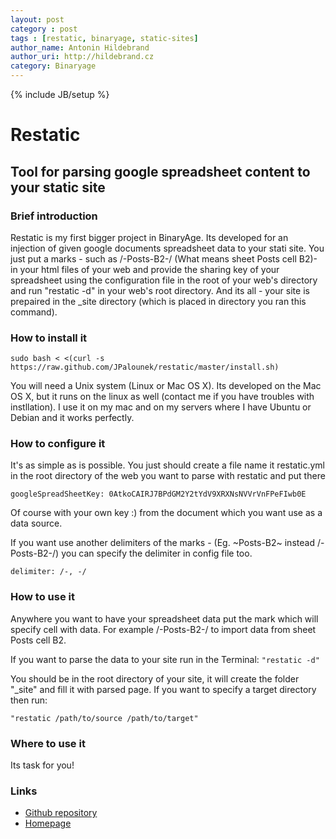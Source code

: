 ```yaml
---
layout: post
category : post
tags : [restatic, binaryage, static-sites]
author_name: Antonin Hildebrand
author_uri: http://hildebrand.cz
category: Binaryage
---
```

{% include JB/setup %}

# Restatic
## Tool for parsing google spreadsheet content to your static site

### Brief introduction
Restatic is my first bigger project in BinaryAge. Its developed for an injection of given google documents spreadsheet data to your stati site. You just put a marks - such as /-Posts-B2-/ (What means sheet Posts cell B2)- in your html files of your web and provide the sharing key of your spreadsheet using the configuration file in the root of your web's directory and run "restatic -d" in your web's root directory. And its all - your site is prepaired in the _site directory (which is placed in directory you ran this command).

### How to install it

`sudo bash < <(curl -s https://raw.github.com/JPalounek/restatic/master/install.sh)`

You will need a Unix system (Linux or Mac OS X). Its developed on the Mac OS X, but it runs on the linux as well (contact me if you have troubles with instllation). I use it on my mac and on my servers where I have Ubuntu or Debian and it works perfectly.

### How to configure it
It's as simple as is possible. 
You just should create a file name it restatic.yml in the root directory of the web you want to parse with restatic and put there

`googleSpreadSheetKey: 0AtkoCAIRJ7BPdGM2Y2tYdV9XRXNsNVVrVnFPeFIwb0E`

Of course with your own key :) from the document which you want use as a data source.

If you want use another delimiters of the marks - (Eg. ~Posts-B2~ instead /-Posts-B2-/) you can specify the delimiter in config file too.

`delimiter: /-, -/`

### How to use it
Anywhere you want to have your spreadsheet data put the mark which will specify cell with data. For example /-Posts-B2-/ to import data from sheet Posts cell B2.

If you want to parse the data to your site run in the Terminal:
`"restatic -d"`

You should be in the root directory of your site, it will create the folder "_site" and fill it with parsed page. If you want to specify a target directory then run:

`"restatic /path/to/source /path/to/target"`

### Where to use it
Its task for you!

### Links
* [Github repository](https://github.com/JPalounek/restatic)
* [Homepage](http://restatic.binaryage.com/)
